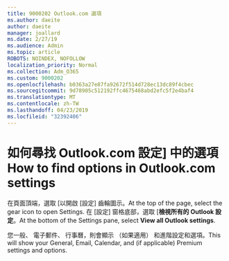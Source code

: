 ```yaml
---
title: 9000202 Outlook.com 選項
ms.author: daeite
author: daeite
manager: joallard
ms.date: 2/27/19
ms.audience: Admin
ms.topic: article
ROBOTS: NOINDEX, NOFOLLOW
localization_priority: Normal
ms.collection: Adm_O365
ms.custom: 9000202
ms.openlocfilehash: b0363a27e87fa92672f514d728ec13dc89f4cbec
ms.sourcegitcommit: 9d78905c512192ffc4675468abd2efc5f2e4baf4
ms.translationtype: MT
ms.contentlocale: zh-TW
ms.lasthandoff: 04/23/2019
ms.locfileid: "32392406"
---
```

# <a name="how-to-find-options-in-outlookcom-settings"></a><span data-ttu-id="9f15f-102">如何尋找 Outlook.com 設定] 中的選項</span><span class="sxs-lookup"><span data-stu-id="9f15f-102">How to find options in Outlook.com settings</span></span>

<span data-ttu-id="9f15f-103">在頁面頂端，選取 [以開啟 [設定] 齒輪圖示。</span><span class="sxs-lookup"><span data-stu-id="9f15f-103">At the top of the page, select the gear icon to open Settings.</span></span> <span data-ttu-id="9f15f-104">在 [設定] 窗格底部，選取 [**檢視所有的 Outlook 設定**。</span><span class="sxs-lookup"><span data-stu-id="9f15f-104">At the bottom of the Settings pane, select **View all Outlook settings**.</span></span>

<span data-ttu-id="9f15f-105">您一般、 電子郵件、 行事曆，則會顯示 （如果適用） 和進階設定和選項。</span><span class="sxs-lookup"><span data-stu-id="9f15f-105">This will show your General, Email, Calendar, and (if applicable) Premium settings and options.</span></span>